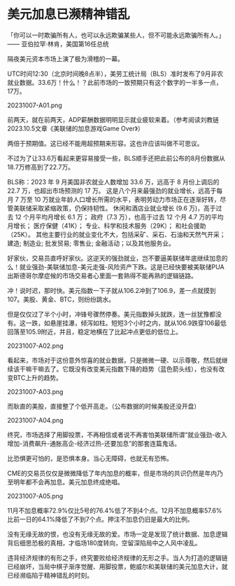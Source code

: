 # 美元加息已濒精神错乱

「你可以一时欺骗所有人，也可以永远欺骗某些人，但不可能永远欺骗所有人。」—— 亚伯拉罕·林肯，美国第16任总统

隔夜美元资本市场上演了极为滑稽的一幕。

UTC时间12:30（北京时间晚8点半），美劳工统计局（BLS）准时发布了9月非农就业数据。33.6万！什么！？此前市场的一致预期只有这个数字的一半多一点，17万。

20231007-A01.png

前两天，就在前两天，ADP薪酬数据明明显示就业疲软来着。（参考阅读刘教链2023.10.5文章《美联储的加息游戏Game Over》）

两倍于预期值。这已经不能用超预期来形容。这也许应该叫做不可思议。

不过为了让33.6万看起来更容易接受一些，BLS顺手还把此前公布的8月份数据从18.7万修高到了22.7万。

BLS称：2023 年 9 月美国非农就业人数增加 33.6 万，远高于 8 月份上调后的 22.7 万，也超出市场预测的 17 万。 这是八个月来最强劲的就业增长，远高于每月 7 万至 10 万就业年龄人口增长所需的水平，表明劳动力市场正在逐渐好转，尽管美联储采取紧缩政策，仍保持韧性。 休闲和酒店业就业增长 (9.6 万)，高于过去 12 个月平均月增长 6.1 万； 政府（7.3 万），也高于过去 12 个月 4.7 万的平均月增长； 医疗保健（41K）； 专业、科学和技术服务（29K）； 和社会援助（25K）。 其他主要行业的就业变化不大，包括采矿、采石、石油和天然气开采； 建造; 制造业; 批发贸易; 零售业; 金融活动；以及其他服务业。

好家伙，交易员直呼好家伙。这逆天的强劲就业，岂不要逼美联储年底继续加息的么！就业强劲-美联储加息-美元走强-风险资产下跌。这是已经快要被美联储PUA出斯德哥尔摩症候的市场交易者心里面一套熟得不能再熟的逻辑链路。

冲！说时迟，那时快。美元指数一下子就从106.2冲到了106.9，差一点就摸到107。美股、黄金、BTC，则纷纷跳水。

但是仅仅过了半个小时，冲锋号骤然停奏。美元指数掉头就跌，连一丝犹豫都没有。这一跌，如悬崖挂瀑，倾泻如柱。短短3个小时之内，就从106.9跌穿106最低回落至105.9附近，并且，稳定地横在了比起冲点更低的低位上。

20231007-A02.png

看起来，市场对于这份意外惊喜的就业数据，只是微微一硬、以示尊敬，然后就继续该干嘛干嘛去了。它既没有改变美元指数下降的趋势（蓝色箭头线），也没有改变BTC上升的趋势。

20231007-A03.png

而耿直的美股，直接整了个低开高走。（公布数据的时候美股还没开盘）

20231007-A04.png

终究，市场选择了用脚投票，不再相信或者说不再害怕美联储所谓“就业强劲-收入增加-消费飙升-通胀高企-经济过热-还要加息”的那套连篇鬼话。

比恐惧更可怕的，是恐惧本身。当心无障碍，也就无有恐怖。

CME的交易员仅仅是微微降低了年内加息的概率，但是市场的共识仍然是年内乃至明年都不会再加息。美元加息终成绝唱。

20231007-A05.png

11月不加息概率72.9%仅比5号的76.4%低了不到4个点。12月不加息概率57.6%比前一日的64.1%降低了不到7个点。押注不加息仍旧是最大的比例。

没有无缘无故的恨，也没有无缘无故的爱。市场一定是发现了统计数据、加息逻辑背后细思恐极的真相，才临场180度转向，空留深陷局中之人风中凌乱。

违背经济规律的有形之手，终究要败给经济规律的无形之手。当人为打造的逻辑链已经崩坏，当局中棋子渐序觉醒、用脚投票，鲍威尔和美联储的美元加息大计，就已经濒临陷于精神错乱的时刻。

